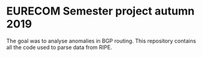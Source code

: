 # EURECOM Semester project autumn 2019

The goal was to analyse anomalies in BGP routing. This repository contains all the code used to parse data from RIPE.